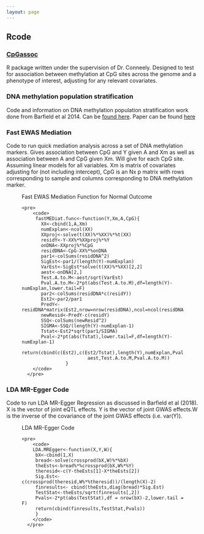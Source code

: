 ```yaml
---
layout: page
---
```


<h2>

Rcode

<p class="view">

<a href="https://cran.r-project.org/web/packages/CpGassoc/index.html">

<h3>

CpGassoc

</h3>

</a>

</p>

<p>

R package written under the supervision of Dr. Conneely. Designed to test for association between methylation at CpG sites across the genome and a phenotype of interest, adjusting for any relevant covariates.

</p>

<h3 id="DNAmpop">

DNA methylation population stratification

</h3>

<p>

Code and information on DNA methylation population stratification work done from Barfield et al 2014. Can be <a href="http://genetics.emory.edu/research/conneely/annotation-r-code.html">found here</a>. Paper can be found <a href="https://www.ncbi.nlm.nih.gov/pubmed/24478250">here</a>

</p>

<h3 id="EWASMEDIAT">

Fast EWAS Mediation

</h3>

<p>

Code to run quick mediation analysis across a set of DNA methylation markers. Gives association between CpG and Y given A and Xm as well as association between A and CpG given Xm. Will give for each CpG site. Assuming linear models for all variables. Xm is matrix of covariates adjusting for (not including intercept), CpG is an Nx p matrix with rows corresponding to sample and columns corresponding to DNA methylation marker.

</p>

<figure>

<figcaption>

Fast EWAS Mediation Function for Normal Outcome

</figcaption>

```{=html}
<pre>
    <code>
     fastMEDiat.func<-function(Y,Xm,A,CpG){
       XX<-cbind(1,A,Xm)
       numExplan<-ncol(XX)
       XXproj<-solve(t(XX)%*%XX)%*%t(XX)
       residY<-Y-XX%*%XXproj%*%Y
       onDNA<-XXproj%*%CpG
       residDNA<-CpG-XX%*%onDNA
       par1<-colSums(residDNA^2)
       SigEst<-par1/(length(Y)-numExplan)
       VarEst<-SigEst*solve(t(XX)%*%XX)[2,2]
       aest<-onDNA[2,]
       Test.A.to.M<-aest/sqrt(VarEst)
       Pval.A.to.M<-2*pt(abs(Test.A.to.M),df=length(Y)-numExplan,lower.tail=F)
       par2<-colSums(residDNA*c(residY))
       Est2<-par2/par1
       PredY<-residDNA*matrix(Est2,nrow=nrow(residDNA),ncol=ncol(residDNA),byrow=T)
       newResid<-PredY-c(residY)
       SSQ<-colSums(newResid^2)
       SIGMA<-SSQ/(length(Y)-numExplan-1)
       Tstat<-Est2*sqrt(par1/SIGMA)
       Pval<-2*pt(abs(Tstat),lower.tail=F,df=length(Y)-numExplan-1)
       return(cbind(c(Est2),c(Est2/Tstat),length(Y),numExplan,Pval,
                        aest,Test.A.to.M,Pval.A.to.M))
                }
    </code>
  </pre>
```
</figure>

<h3 id="LDA MR Code">

LDA MR-Egger Code

</h3>

<p>

Code to run LDA MR-Egger Regression as discussed in Barfield et al (2018). X is the vector of joint eQTL effects. Y is the vector of joint GWAS effects.W is the inverse of the covariance of the joint GWAS effects (i.e. var(Y)).

</p>

<figure>

<figcaption>

LDA MR-Egger Code

</figcaption>

```{=html}
<pre>
    <code>
    LDA.MREgger<-function(X,Y,W){
     bX<-cbind(1,X)
     bread<-solve(crossprod(bX,W)%*%bX)
     theEsts<-bread%*%crossprod(bX,W%*%Y)
     theresid<-c(Y-theEsts[1]-X*theEsts[2])
     Sig.Est<-c(crossprod(theresid,W%*%theresid))/(length(X)-2)
     finresults<- cbind(theEsts,diag(bread)*Sig.Est)
     TestStat<-theEsts/sqrt(finresults[,2])
     Pvals<-2*pt(abs(TestStat),df = nrow(bX)-2,lower.tail = F)
     return(cbind(finresults,TestStat,Pvals))
     }
    </code>
  </pre>
```
</figure>
